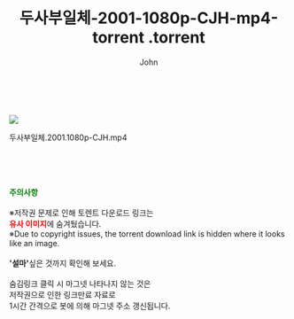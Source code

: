 ﻿---
layout: post
title:  "                   두사부일체-2001-1080p-CJH-mp4-torrent                .torrent"
author: John
categories: [ 영화 ]
tags: [  ]
image: https://torrentrj59.com/uploadfile/full/239331f19d3a201d2ea0be14a315c9acbc414ce9.jpg 
description: "                   두사부일체-2001-1080p-CJH-mp4-torrent                 torrent 정보 공유"
toc: true
toc_sticky: true
---

<br>
<p><img src="https://torrentrj59.com/uploadfile/full/239331f19d3a201d2ea0be14a315c9acbc414ce9.jpg"/></p>
 두사부일체.2001.1080p-CJH.mp4    
    
<br><br><br>
<p data-ke-size="size16"><b><span style="color: green;">주의사항</span></b><br /><br />※저작권 문제로 인해 토렌트 다운로드 링크는<br /><b><span style="color: red;">유사 이미지</span></b>에 숨겨뒀습니다.<br />※Due to copyright issues, the torrent download link is hidden where it looks like an image.<br /><br /><b>'설마'</b>싶은 것까지 확인해 보세요.<br /><br />숨김링크 클릭 시 마그넷 나타나지 않는 것은<br />저작권으로 인한 링크만료 자료로<br />1시간 간격으로 봇에 의해 마그넷 주소 갱신됩니다.</p>
